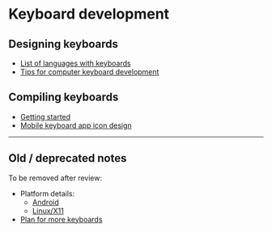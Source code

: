 # Keyboard development

## Designing keyboards

- [List of languages with keyboards](/KeyboardLayouts.html)
- [Tips for computer keyboard development](TipsForComputerKeyboardDevelopment.md)

## Compiling keyboards

- [Getting started](GettingStartedWithKeyboardDevelopment.md)
- [Mobile keyboard app icon design](Icons.md)

---

## Old / deprecated notes

To be removed after review:

- Platform details:
  - [Android](AndroidKeyboards.md)
  - [Linux/X11](X11.md)
- [Plan for more keyboards](PlanForMoreKeyboards.md)

